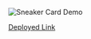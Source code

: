 ![Sneaker Card Demo](./assets/captured.gif)

[Deployed Link](https://sneaker-animation-java.vercel.app/)
